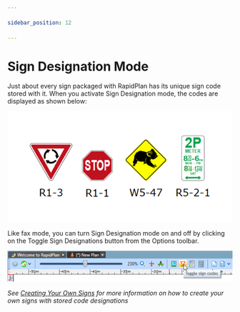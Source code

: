 ```yaml
---

sidebar_position: 12

---
```

# Sign Designation Mode

Just about every sign packaged with RapidPlan has its unique sign code stored with it. When you activate Sign Designation mode, the codes are displayed as shown below:

![Sign_Designation_Mode](./assets/Sign_Designation_Mode.png)

Like fax mode, you can turn Sign Designation mode on and off by clicking on the Toggle Sign Designations button from the Options toolbar.

![Toogle_Sign_Codes](./assets/Toogle_Sign_Codes.png)

*See [Creating Your Own Signs](/docs/rapid-plan/Creating%20Your%20Own%20Signs/Creating%20Your%20Own%20Signs.md) for more information on how to create your own signs with stored code designations*

